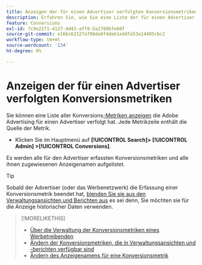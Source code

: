 ```yaml
---
title: Anzeigen der für einen Advertiser verfolgten Konversionsmetriken
description: Erfahren Sie, wie Sie eine Liste der für einen Advertiser verfolgten Konversionsmetriken anzeigen.
feature: Conversions
exl-id: 7c9e2271-4127-4d43-aff8-5a2788bfe60f
source-git-commit: e16bc62127a708de8f4deb1eddfa53a14405cbc2
workflow-type: tm+mt
source-wordcount: '134'
ht-degree: 0%

---
```


# Anzeigen der für einen Advertiser verfolgten Konversionsmetriken

Sie können eine Liste aller Konversions[-Metriken anzeigen](/help/search-social-commerce/glossary.md#c-d) die Adobe Advertising für einen Advertiser verfolgt hat. Jede Metrikzeile enthält die Quelle der Metrik.

* Klicken Sie im Hauptmenü auf **[!UICONTROL Search]> [!UICONTROL Admin] >[!UICONTROL Conversions]**.

Es werden alle für den Advertiser erfassten Konversionsmetriken und alle ihnen zugewiesenen Anzeigenamen aufgelistet.

>[!TIP]
>
>Sobald der Advertiser (oder das Werbenetzwerk) die Erfassung einer Konversionsmetrik beendet hat, [blenden Sie sie aus den Verwaltungsansichten und Berichten aus](conversion-metric-edit-available.md) es sei denn, Sie möchten sie für die Anzeige historischer Daten verwenden.

>[!MORELIKETHIS]
>
>* [Über die Verwaltung der Konversionsmetriken eines Werbetreibenden](conversion-metric-about.md)
>* [Ändern der Konversionsmetriken, die in Verwaltungsansichten und -berichten verfügbar sind](conversion-metric-edit-available.md)
>* [Ändern des Anzeigenamens für eine Konversionsmetrik](conversion-metric-edit-display-name.md)
